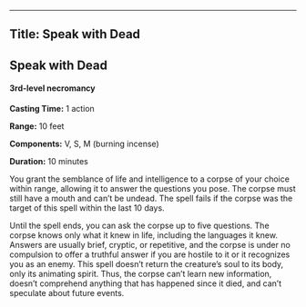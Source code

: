 -------------------------
Title: Speak with Dead
-------------------------

## Speak with Dead

#### 3rd-level necromancy


**Casting Time:** 1 action

**Range:** 10 feet

**Components:** V, S, M (burning incense)

**Duration:** 10 minutes


You grant the semblance of life and intelligence to a corpse of your
choice within range, allowing it to answer the questions you pose. The
corpse must still have a mouth and can’t be undead. The spell fails if
the corpse was the target of this spell within the last 10 days.

Until the spell ends, you can ask the corpse up to five questions. The
corpse knows only what it knew in life, including the languages it knew.
Answers are usually brief, cryptic, or repetitive, and the corpse is
under no compulsion to offer a truthful answer if you are hostile to it
or it recognizes you as an enemy. This spell doesn’t return the
creature’s soul to its body, only its animating spirit. Thus, the corpse
can’t learn new information, doesn’t comprehend
anything that has happened since it died, and can’t speculate about
future events.


